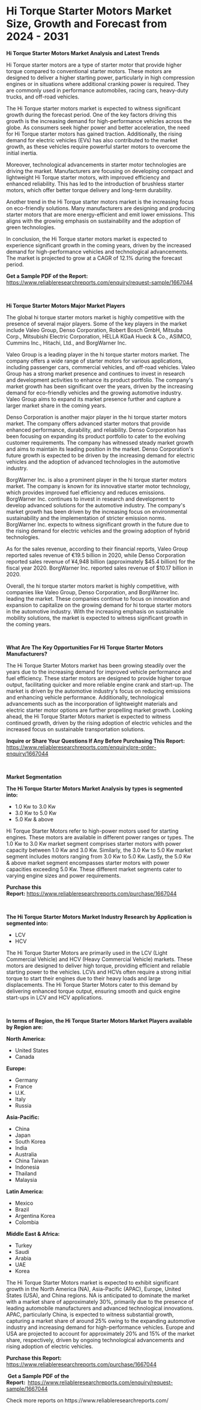 <p><h1>Hi Torque Starter Motors Market Size, Growth and Forecast from 2024 - 2031</h1></p><p><strong>Hi Torque Starter Motors Market Analysis and Latest Trends</strong></p>
<p><p>Hi Torque starter motors are a type of starter motor that provide higher torque compared to conventional starter motors. These motors are designed to deliver a higher starting power, particularly in high compression engines or in situations where additional cranking power is required. They are commonly used in performance automobiles, racing cars, heavy-duty trucks, and off-road vehicles.</p><p>The Hi Torque starter motors market is expected to witness significant growth during the forecast period. One of the key factors driving this growth is the increasing demand for high-performance vehicles across the globe. As consumers seek higher power and better acceleration, the need for Hi Torque starter motors has gained traction. Additionally, the rising demand for electric vehicles (EVs) has also contributed to the market growth, as these vehicles require powerful starter motors to overcome the initial inertia.</p><p>Moreover, technological advancements in starter motor technologies are driving the market. Manufacturers are focusing on developing compact and lightweight Hi Torque starter motors, with improved efficiency and enhanced reliability. This has led to the introduction of brushless starter motors, which offer better torque delivery and long-term durability.</p><p>Another trend in the Hi Torque starter motors market is the increasing focus on eco-friendly solutions. Many manufacturers are designing and producing starter motors that are more energy-efficient and emit lower emissions. This aligns with the growing emphasis on sustainability and the adoption of green technologies.</p><p>In conclusion, the Hi Torque starter motors market is expected to experience significant growth in the coming years, driven by the increased demand for high-performance vehicles and technological advancements. The market is projected to grow at a CAGR of 12.1% during the forecast period.</p></p>
<p><strong>Get a Sample PDF of the Report:&nbsp;</strong> <a href="https://www.reliableresearchreports.com/enquiry/request-sample/1667044">https://www.reliableresearchreports.com/enquiry/request-sample/1667044</a></p>
<p>&nbsp;</p>
<p><strong>Hi Torque Starter Motors Major Market Players</strong></p>
<p><p>The global hi torque starter motors market is highly competitive with the presence of several major players. Some of the key players in the market include Valeo Group, Denso Corporation, Robert Bosch GmbH, Mitsuba Corp., Mitsubishi Electric Corporation, HELLA KGaA Hueck & Co., ASIMCO, Cummins Inc., Hitachi, Ltd., and BorgWarner Inc.</p><p>Valeo Group is a leading player in the hi torque starter motors market. The company offers a wide range of starter motors for various applications, including passenger cars, commercial vehicles, and off-road vehicles. Valeo Group has a strong market presence and continues to invest in research and development activities to enhance its product portfolio. The company's market growth has been significant over the years, driven by the increasing demand for eco-friendly vehicles and the growing automotive industry. Valeo Group aims to expand its market presence further and capture a larger market share in the coming years.</p><p>Denso Corporation is another major player in the hi torque starter motors market. The company offers advanced starter motors that provide enhanced performance, durability, and reliability. Denso Corporation has been focusing on expanding its product portfolio to cater to the evolving customer requirements. The company has witnessed steady market growth and aims to maintain its leading position in the market. Denso Corporation's future growth is expected to be driven by the increasing demand for electric vehicles and the adoption of advanced technologies in the automotive industry.</p><p>BorgWarner Inc. is also a prominent player in the hi torque starter motors market. The company is known for its innovative starter motor technology, which provides improved fuel efficiency and reduces emissions. BorgWarner Inc. continues to invest in research and development to develop advanced solutions for the automotive industry. The company's market growth has been driven by the increasing focus on environmental sustainability and the implementation of stricter emission norms. BorgWarner Inc. expects to witness significant growth in the future due to the rising demand for electric vehicles and the growing adoption of hybrid technologies.</p><p>As for the sales revenue, according to their financial reports, Valeo Group reported sales revenue of €19.5 billion in 2020, while Denso Corporation reported sales revenue of ¥4,948 billion (approximately $45.4 billion) for the fiscal year 2020. BorgWarner Inc. reported sales revenue of $10.17 billion in 2020.</p><p>Overall, the hi torque starter motors market is highly competitive, with companies like Valeo Group, Denso Corporation, and BorgWarner Inc. leading the market. These companies continue to focus on innovation and expansion to capitalize on the growing demand for hi torque starter motors in the automotive industry. With the increasing emphasis on sustainable mobility solutions, the market is expected to witness significant growth in the coming years.</p></p>
<p>&nbsp;</p>
<p><strong>What Are The Key Opportunities For Hi Torque Starter Motors Manufacturers?</strong></p>
<p><p>The Hi Torque Starter Motors market has been growing steadily over the years due to the increasing demand for improved vehicle performance and fuel efficiency. These starter motors are designed to provide higher torque output, facilitating quicker and more reliable engine crank and start-up. The market is driven by the automotive industry's focus on reducing emissions and enhancing vehicle performance. Additionally, technological advancements such as the incorporation of lightweight materials and electric starter motor options are further propelling market growth. Looking ahead, the Hi Torque Starter Motors market is expected to witness continued growth, driven by the rising adoption of electric vehicles and the increased focus on sustainable transportation solutions.</p></p>
<p><strong>Inquire or Share Your Questions If Any Before Purchasing This Report:</strong> <a href="https://www.reliableresearchreports.com/enquiry/pre-order-enquiry/1667044">https://www.reliableresearchreports.com/enquiry/pre-order-enquiry/1667044</a></p>
<p>&nbsp;</p>
<p><strong>Market Segmentation</strong></p>
<p><strong>The Hi Torque Starter Motors Market Analysis by types is segmented into:</strong></p>
<p><ul><li>1.0 Kw to 3.0 Kw</li><li>3.0 Kw to 5.0 Kw</li><li>5.0 Kw & above</li></ul></p>
<p><p>Hi Torque Starter Motors refer to high-power motors used for starting engines. These motors are available in different power ranges or types. The 1.0 Kw to 3.0 Kw market segment comprises starter motors with power capacity between 1.0 Kw and 3.0 Kw. Similarly, the 3.0 Kw to 5.0 Kw market segment includes motors ranging from 3.0 Kw to 5.0 Kw. Lastly, the 5.0 Kw & above market segment encompasses starter motors with power capacities exceeding 5.0 Kw. These different market segments cater to varying engine sizes and power requirements.</p></p>
<p><strong>Purchase this Report:&nbsp;</strong><a href="https://www.reliableresearchreports.com/purchase/1667044">https://www.reliableresearchreports.com/purchase/1667044</a></p>
<p>&nbsp;</p>
<p><strong>The Hi Torque Starter Motors Market Industry Research by Application is segmented into:</strong></p>
<p><ul><li>LCV</li><li>HCV</li></ul></p>
<p><p>The Hi Torque Starter Motors are primarily used in the LCV (Light Commercial Vehicle) and HCV (Heavy Commercial Vehicle) markets. These motors are designed to deliver high torque, providing efficient and reliable starting power to the vehicles. LCVs and HCVs often require a strong initial torque to start their engines due to their heavy loads and large displacements. The Hi Torque Starter Motors cater to this demand by delivering enhanced torque output, ensuring smooth and quick engine start-ups in LCV and HCV applications.</p></p>
<p>&nbsp;</p>
<p><strong>In terms of Region, the Hi Torque Starter Motors Market Players available by Region are:</strong></p>
<p>
    <p> <strong> North America: </strong>
        <ul>
            <li>United States</li>
            <li>Canada</li>
        </ul>
        </p> 
    <p> <strong> Europe: </strong>
        <ul>
            <li>Germany</li>
            <li>France</li>
            <li>U.K.</li>
            <li>Italy</li>
            <li>Russia</li>
        </ul>
        </p> 
    <p> <strong> Asia-Pacific: </strong>
        <ul>
            <li>China</li>
            <li>Japan</li>
            <li>South Korea</li>
            <li>India</li>
            <li>Australia</li>
            <li>China Taiwan</li>
            <li>Indonesia</li>
            <li>Thailand</li>
            <li>Malaysia</li>
        </ul>
        </p> 
    <p> <strong> Latin America: </strong>
        <ul>
            <li>Mexico</li>
            <li>Brazil</li>
            <li>Argentina Korea</li>
            <li>Colombia</li>
        </ul>
        </p> 
    <p> <strong> Middle East & Africa: </strong>
        <ul>
            <li>Turkey</li>
            <li>Saudi</li>
            <li>Arabia</li>
            <li>UAE</li>
            <li>Korea</li>
        </ul>
    </p>
    </p>
<p><p>The Hi Torque Starter Motors market is expected to exhibit significant growth in the North America (NA), Asia-Pacific (APAC), Europe, United States (USA), and China regions. NA is anticipated to dominate the market with a market share of approximately 30%, primarily due to the presence of leading automobile manufacturers and advanced technological innovations. APAC, particularly China, is expected to witness substantial growth, capturing a market share of around 25% owing to the expanding automotive industry and increasing demand for high-performance vehicles. Europe and USA are projected to account for approximately 20% and 15% of the market share, respectively, driven by ongoing technological advancements and rising adoption of electric vehicles.</p></p>
<p><strong>Purchase this Report: </strong><a href="https://www.reliableresearchreports.com/purchase/1667044">https://www.reliableresearchreports.com/purchase/1667044</a></p>
<p>&nbsp;<strong>Get a Sample PDF of the Report:&nbsp;&nbsp;</strong><a href="https://www.reliableresearchreports.com/enquiry/request-sample/1667044">https://www.reliableresearchreports.com/enquiry/request-sample/1667044</a></p>
<p><strong></strong></p>
<p>Check more reports on https://www.reliableresearchreports.com/</p>